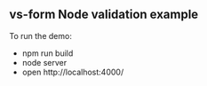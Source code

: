 ## vs-form Node validation example

To run the demo:

- npm run build
- node server
- open http://localhost:4000/